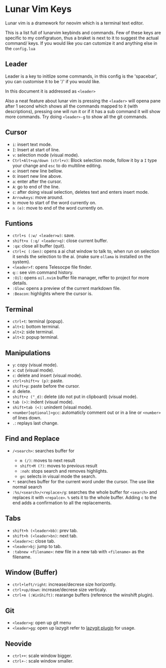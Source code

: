 # Lunar Vim Keys
Lunar vim is a dramework for neovim which is a terminal text editor.

This is a list full of lunarvim keybinds and commands.
Few of these keys are specific to my configratuon, thus a braket is next to it to suggest the actual command/ keys.
If you would like you can cutomize it and anything else in the `config.lua`
## Leader
Leader is a key to initlize some commands, in this config is the 'spacebar', you can customise it to be '/' if you would like.

In this document it is addressed as `<leader>`

Also a neat feature about lunar vim is pressing the `<leader>` will opena pane after 1 second which shows all the commands mapped to it (with descriptions),
pressing one will run it or if it has a sub command it will show more commands. Try doing `<leader>-g` to show all the git commands.

## Cursor
- `i`: insert text mode.
- `I`: Insert at start of line.
- `v`: selection mode (visual mode).
- `Ctrl+Alt+up/down (ctrl+v)`: Block selection mode, follow it by a `I` type your change and `esc` to do multiline editing.
- `o`: insert new line bellow.
- `O`: insert new line above.
- `a`: enter after the cursor.
- `A`: go to end of the line.
- `c`: after doing visual selection, deletes text and enters insert mode.
- `Arrowkeys`: move around.
- `b`: move to start of the word currently on.
- `n (e)`: move to end of the word currently on.

## Funtions
- `ctrl+s (:w/ <leader>w)`: save.
- `shift+x (:q/ <leader>q)`: close current buffer.
- `:qa`: close all buffer (quit).
- `ctrl+c (:Gen)`: opens a ai chat window to talk to, when run on selection it sends the selection to the ai. (make sure `ollama` is installed on the system).
- `<leader>f`: opens Telesocpe file finder.
- `q:`: see vim command history.
- `:Oil`: opens `oil.nvim` buffer file manager, reffer to project for more details.
- `:Glow`: opens a preview of the current markdown file.
- `:Beacon`: highlights where the cursor is.

## Terminal
- `ctrl+t`: terminal (popup).
- `alt+1`: bottom terminal.
- `alt+2`: side terminal.
- `alt+3`: popup terminal.

## Manipulations
- `y`: copy (visual mode).
- `x`: cut (visual mode).
- `c`: delete and insert (visual mode).
- `ctrl+shift+v (p)`: paste.
- `shift+p`: paste before the cursor.
- `d`: delete.
- `shift+z ("_d)`: delete (do not put in clipboard) (visual mode).
- `tab (>)`: indent (visual mode).
- `shift+tab (<)`: unindent (visual mode).
- `<number[optional]>gcc`: automaticly comment out or in a line or `<number>` of lines down.
- `.`: replays last change.

## Find and Replace
- `/<search>`: searches buffer for <search> 
  - `m (/)`: moves to next result
  - `shift+M (?)`: moves to previous result
  - `:noh`: stops search and removes highlights.
  - `gn`: selects in visual mode the search.
- `*`: searches buffer for the current word under the cursor. The  use like normal search
- `:%s/<search>/<replace>/g`: searches the whole buffer for `<search>` and replaces it with `<repalce>`. `%` sets it to the whole buffer. Adding `c` to the end adds a confirmation to all the replacements.

## Tabs
- `shift+h (<leader>bb)`: prev tab.
- `shift+h (<leader>bn)`: next tab.
- `<leader>c`: close tab.
- `<leader>bj`: jump to tab.
- `:tabnew <filename>`: new file in a new tab with `<filename>` as the filename.

## Window (Buffer)
- `ctrl+left/right`: increase/decrese size horizontly.
- `ctrl+up/down`: increase/decrese size verticaly.
- `ctrl+m (:WinShift)`: rearange buffers (reference the winshift plugin).

## Git
- `<leader>g`: open up git menu
- `<leader>gg`: open up lazygit
refer to [lazygit plugin](https://github.com/kdheepak/lazygit.nvim) for usage.

## Neovide
- `ctrl++`: scale window bigger.
- `ctrl+-`: scale window smaller.
